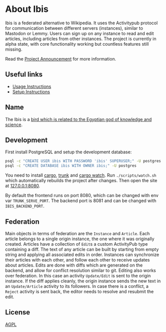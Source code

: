 About Ibis
===

Ibis is a federated alternative to Wikipedia. It uses the Activitypub protocol for communication between different servers (instances), similar to Mastodon or Lemmy. Users can sign up on any instance to read and edit articles, including articles from other instances. The project is currently in alpha state, with core functionality working but countless features still missing.

Read the [Project Announcement](https://ibis.wiki/article/Announcing_Ibis,_the_federated_Wikipedia_Alternative) for more information.

## Useful links

- [Usage Instructions](https://ibis.wiki/article/Usage_Instructions)
- [Setup Instructions](https://ibis.wiki/article/Setup_Instructions)

## Name

The Ibis is a [bird which is related to the Egyptian god of knowledge and science](https://en.wikipedia.org/wiki/African_sacred_ibis#In_myth_and_legend).

## Development

First install PostgreSQL and setup the development database:
```sh
psql -c "CREATE USER ibis WITH PASSWORD 'ibis' SUPERUSER;" -U postgres
psql -c "CREATE DATABASE ibis WITH OWNER ibis;" -U postgres
```

You need to install [cargo](https://rustup.rs/), [trunk](https://trunkrs.dev) and [cargo watch](https://github.com/watchexec/cargo-watch). Run `./scripts/watch.sh` which automatically rebuilds the project after changes. Then open the site at [127.0.0.1:8080](http://127.0.0.1:8080/).

By default the frontend runs on port 8080, which can be changed with env var `TRUNK_SERVE_PORT`. The backend port is 8081 and can be changed with `IBIS_BACKEND_PORT`.

## Federation

Main objects in terms of federation are the `Instance` and `Article`. Each article belongs to a single origin instance, the one where it was originally created. Articles have a collection of `Edit`s a custom ActivityPub type containing a diff. The text of any article can be built by starting from empty string and applying all associated edits in order. Instances can synchronize their articles with each other, and follow each other to receive updates about articles. Edits are done with diffs which are generated on the backend, and allow for conflict resolution similar to git. Editing also works over federation. In this case an activity `Update/Edit` is sent to the origin instance. If the diff applies cleanly, the origin instance sends the new text in an `Update/Article` activity to its followers. In case there is a conflict, a `Reject` activity is sent back, the editor needs to resolve and resubmit the edit.

## License

[AGPL](LICENSE)
